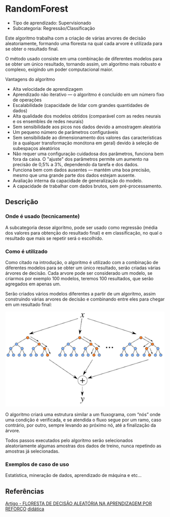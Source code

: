 # RandomForest

- Tipo de aprendizado: Supervisionado
- Subcategoria: Regressão/Classificação

Este algoritmo trabalha com a criação de várias arvores de decisão aleatoriamente, formando uma floresta na qual cada arvore é utilizada para se obter o resultado final. 

O método usado consiste em uma combinação de diferentes modelos para se obter um único resultado, tornando assim, um algoritmo mais robusto e complexo, exigindo um poder computacional maior.

Vantagens do algoritmo

- Alta velocidade de aprendizagem
- Aprendizado não iterativo — o algoritmo é concluído em um número fixo de operações
- Escalabilidade (capacidade de lidar com grandes quantidades de dados)
- Alta qualidade dos modelos obtidos (comparável com as redes neurais e os ensembles de redes neurais)
- Sem sensibilidade aos picos nos dados devido a amostragem aleatória
- Um pequeno número de parâmetros configuráveis
- Sem sensibilidade ao dimensionamento dos valores das características (e a qualquer transformação monótona em geral) devido à seleção de subespaços aleatórios
- Não requer uma configuração cuidadosa dos parâmetros, funciona bem fora da caixa. O "ajuste" dos parâmetros permite um aumento na precisão de 0,5% a 3%, dependendo da tarefa e dos dados.
- Funciona bem com dados ausentes — mantém uma boa precisão, mesmo que uma grande parte dos dados estejam ausente.
- Avaliação interna da capacidade de generalização do modelo.
- A capacidade de trabalhar com dados brutos, sem pré-processamento.

## Descrição

### Onde é usado (tecnicamente)

A subcategoria desse algoritmo, pode ser usado como regressão (média dos valores para obtenção do resultado final) e em classificação, no qual o resultado que mais se repetir será o escolhido.

### Como é utilizado

Como citado na introdução, o algoritmo é utilizado com a combinação de diferentes modelos para se obter um único resultado, serão criadas várias árvores de decisão. Cada arvore pode ser considerado um modelo, se criarmos por exemplo 100 modelos, teremos 100 resultados, que serão agregados em apenas um.

Serão criados vários modelos diferentes a partir de um algoritmo, assim construindo várias arvores de decisão e combinando entre eles para chegar em um resultado final:

![RANDOMFLOREST](imgs/exemplo_fr.png)

O algoritmo criará uma estrutura similar a um fluxograma, com “nós” onde uma condição é verificada, e se atendida o fluxo segue por um ramo, caso contrário, por outro, sempre levando ao próximo nó, até a finalização da árvore.

Todos passos executados pelo algoritmo serão selecionados aleatoriamente algumas amostras dos dados de treino, nunca repetindo as amostras já selecionadas. 

### Exemplos de caso de uso

Estatística, mineração de dados, aprendizado de máquina e etc...

## Referências

[Artigo - FLORESTA DE DECISÃO ALEATÓRIA NA APRENDIZAGEM POR REFORÇO](https://www.mql5.com/pt/articles/3856)
[didática](https://didatica.tech/o-que-e-e-como-funciona-o-algoritmo-randomforest/#:~:text=Em%20portugu%C3%AAs%2C%20Random%20Forest%20significa,na%20escolha%20do%20resultado%20final.)
